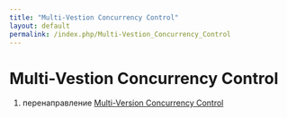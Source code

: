 ```yaml
---
title: "Multi-Vestion Concurrency Control"
layout: default
permalink: /index.php/Multi-Vestion_Concurrency_Control
---
```


# Multi-Vestion Concurrency Control

1. перенаправление [Multi-Version Concurrency Control](Multi-Version_Concurrency_Control)